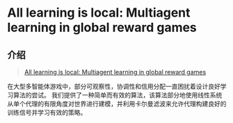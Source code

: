 # All learning is local: Multiagent learning in global reward games

## 介绍

> [All learning is local: Multiagent learning in global reward games](https://papers.nips.cc/paper/2476-all-learning-is-local-multi-agent-learning-in-global-reward-games)

在大型多智能体游戏中，部分可观察性，协调性和信用分配一直困扰着设计良好学习算法的尝试。 我们提供了一种简单而有效的算法，该算法部分地使用线性系统从单个代理的有限角度对世界进行建模，并利用卡尔曼滤波来允许代理构建良好的训练信号并学习有效的策略。



